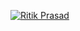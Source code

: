 [![Ritik Prasad](https://i.postimg.cc/k53tTbHx/temp-Imagewavd-Zt.avif)](https://www.youtube.com/channel/UC2Mgx_Gog9mPtNNlr5P7gEg)
